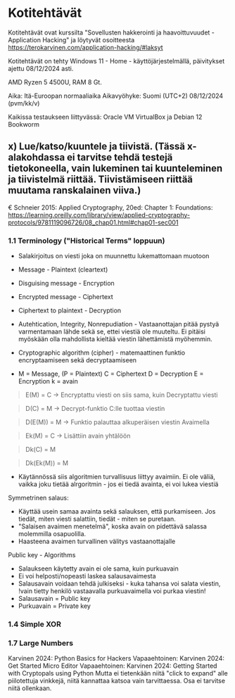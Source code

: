 # Kotitehtävät
Kotitehtävät ovat kurssilta "Sovellusten hakkerointi ja haavoittuvuudet - Application Hacking" ja löytyvät osoitteesta https://terokarvinen.com/application-hacking/#laksyt

Kotitehtävät on tehty Windows 11 - Home - käyttöjärjestelmällä, päivitykset ajettu 08/12/2024 asti.

AMD Ryzen 5 4500U, RAM 8 Gt.

Aika: Itä-Euroopan normaaliaika Aikavyöhyke: Suomi (UTC+2) 08/12/2024 (pvm/kk/v)

Kaikissa testaukseen liittyvässä:
Oracle VM VirtualBox ja Debian 12 Bookworm


## x) Lue/katso/kuuntele ja tiivistä. (Tässä x-alakohdassa ei tarvitse tehdä testejä tietokoneella, vain lukeminen tai kuunteleminen ja tiivistelmä riittää. Tiivistämiseen riittää muutama ranskalainen viiva.)


€ Schneier 2015: Applied Cryptography, 20ed: Chapter 1: Foundations: https://learning.oreilly.com/library/view/applied-cryptography-protocols/9781119096726/08_chap01.html#chap01-sec001

### 1.1 Terminology ("Historical Terms" loppuun)

- Salakirjoitus on viesti joka on muunnettu lukemattomaan muotoon
- Message - Plaintext (cleartext)
- Disguising message - Encryption
- Encrypted message - Ciphertext
- Ciphertext to plaintext - Decryption

- Autehtication, Integrity, Nonrepudiation - Vastaanottajan pitää pystyä varmentamaan lähde sekä se, ettei viestiä ole muuteltu. Ei pitäisi myöskään olla mahdollista kieltää viestin lähettämistä myöhemmin.

- Cryptographic algorithm (cipher) - matemaattinen funktio encryptaamiseen sekä decryptaamiseen

- M = Message, (P = Plaintext) C = Ciphertext D = Decryption E = Encryption k = avain

> E(M) = C -> Encryptattu viesti on siis sama, kuin Decryptattu viesti

> D(C) = M -> Decrypt-funktio C:lle tuottaa viestin

> D(E(M)) = M -> Funktio palauttaa alkuperäisen viestin
Avaimella

> Ek(M) = C -> Lisättiin avain yhtälöön

> Dk(C) = M 

> Dk(Ek(M)) = M

- Käytännössä siis algoritmien turvallisuus liittyy avaimiin. Ei ole väliä, vaikka joku tietää alrgoritmin - jos ei tiedä avainta, ei voi lukea viestiä

Symmetrinen salaus:
- Käyttää usein samaa avainta sekä salauksen, että purkamiseen. Jos tiedät, miten viesti salattiin, tiedät - miten se puretaan.
- "Salaisen avaimen menetelmä", koska avain on pidettävä salassa molemmilla osapuolilla.
- Haasteena avaimen turvallinen välitys vastaanottajalle

Public key - Algorithms
- Salaukseen käytetty avain ei ole sama, kuin purkuavain
- Ei voi helposti/nopeasti laskea salausavaimesta
- Salausavain voidaan tehdä julkiseksi - kuka tahansa voi salata viestin, !vain tietty henkilö vastaavalla purkuavaimella voi purkaa viestin!
- Salausavain = Public key
- Purkuavain = Private key

### 1.4 Simple XOR
### 1.7 Large Numbers
Karvinen 2024: Python Basics for Hackers
Vapaaehtoinen: Karvinen 2024: Get Started Micro Editor
Vapaaehtoinen: Karvinen 2024: Getting Started with Cryptopals using Python
Mutta ei tietenkään niitä "click to expand" alle piilotettuja vinkkejä, niitä kannattaa katsoa vain tarvittaessa. Osa ei tarvitse niitä ollenkaan.
